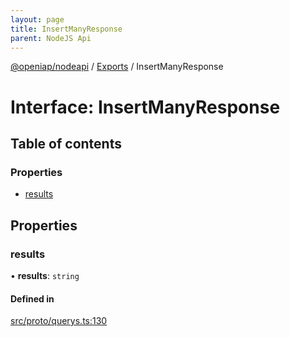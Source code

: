 ```yaml
---
layout: page
title: InsertManyResponse
parent: NodeJS Api
---
```

[@openiap/nodeapi](../README) / [Exports](../modules) / InsertManyResponse

# Interface: InsertManyResponse

## Table of contents

### Properties

- [results](InsertManyResponse#results)

## Properties

### results

• **results**: `string`

#### Defined in

[src/proto/querys.ts:130](https://github.com/openiap/nodeapi/blob/a6b5438/src/proto/querys.ts#L130)
